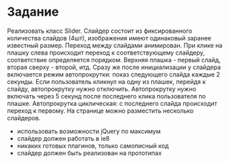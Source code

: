 Задание
=======

Реализовать класс Slider. Слайдер состоит из фиксированного количества слайдов (4шт), изображения имеют одинаковый заранее известный размер. Переход между слайдами анимирован. При клике на плашку слева происходит переход к соответствующему слайдеру, соответствие определяется порядком. Верхняя плашка - первый слайд, вторая сверху - второй, итд.
Сразу же после инициализации у слайдера включается режим автопрокрутки: показ следующего слайда каждые 2 секунды. Если пользователь кликнул на одну из плашек, перейдя к слайду, автопрокрутку нужно отключить. Автопрокрутку нужно включать через 5 секунд после последнего клика пользователя по плашке. Автопрокрутка циклическая: с последнего слайда происходит переход к первому. На странице можно разместить несколько слайдеров.

- использовать возможности jQuery по максимум
- слайдер должен работать в ie8
- никаких готовых плагинов, только самописный код
- слайдер должен быть реализован на прототипах